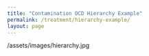 ```yaml
---
title: "Contamination OCD Hierarchy Example"
permalink: /treatment/hierarchy-example/
layout: page
---
```

/assets/images/hierarchy.jpg

